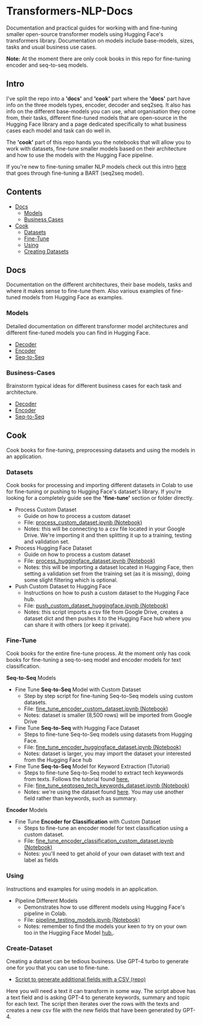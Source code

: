 # Transformers-NLP-Docs

Documentation and practical guides for working with and fine-tuning smaller open-source transformer models using Hugging Face's transformers library. Documentation on models include base-models, sizes, tasks and usual business use cases. 

**Note:** At the moment there are only cook books in this repo for fine-tuning encoder and seq-to-seq models. 

## Intro

I've split the repo into a **'docs'** and **'cook'** part where the **'docs'** part have info on the three models types, encoder, decoder and seq2seq. It also has info on the different base-models you can use, what organisation they come from, their tasks, different fine-tuned models that are open-source in the Hugging Face library and a page dedicated specifically to what business cases each model and task can do well in. 

The **'cook'** part of this repo hands you the notebooks that will allow you to work with datasets, fine-tune smaller models based on their architecture and how to use the models with the Hugging Face pipeline.

If you're new to fine-tuning smaller NLP models check out this intro [here](https://medium.com/gitconnected/fine-tune-smaller-nlp-models-with-hugging-face-for-specific-use-cases-1745813471dc) that goes through fine-tuning a BART (seq2seq model).

## Contents

- [Docs](#docs)
  - [Models](#models)
  - [Business Cases](#business-cases)
- [Cook](#cook)
  - [Datasets](#datasets)
  - [Fine-Tune](#fine-tune)
  - [Using](#using)
  - [Creating Datasets](#create-dataset)

## Docs
Documentation on the different architectures, their base models, tasks and where it makes sense to fine-tune them. Also various examples of fine-tuned models from Hugging Face as examples.

### Models
Detailed documentation on different transformer model architectures and different fine-tuned models you can find in Hugging Face.
- [Decoder](./docs/models/decoder.md)
- [Encoder](./docs/models/encoder.md)
- [Seq-to-Seq](./docs/models/seq-to-seq.md)

### Business-Cases
Brainstorm typical ideas for different business cases for each task and architecture.
- [Decoder](./docs/business-cases/decoder.md)
- [Encoder](./docs/business-cases/encoder.md)
- [Seq-to-Seq](./docs/business-cases/seq-to-seq.md)

## Cook
Cook books for fine-tuning, preprocessing datasets and using the models in an application.

### Datasets
Cook books for processing and importing different datasets in Colab to use for fine-tuning or pushing to Hugging Face's dataset's library. If you're looking for a completely guide see the **'fine-tune'** section or folder directly.
- Process Custom Dataset
  - Guide on how to process a custom dataset
  - File: [process_custom_dataset.ipynb (Notebook)](./cook/datasets/process_custom_dataset.ipynb)
  - Notes: this will be connecting to a csv file located in your Google Drive. We're importing it and then splitting it up to a training, testing and validation set.
- Process Hugging Face Dataset
  - Guide on how to process a custom dataset
  - File: [process_huggingface_dataset.ipynb (Notebook)](./cook/datasets/process_huggingface_dataset.ipynb)
  - Notes: this will be importing a dataset located in Hugging Face, then setting a validation set from the training set (as it is missing), doing some slight filtering which is optional.
- Push Custom Dataset to Hugging Face
  - Instructions on how to push a custom dataset to the Hugging Face hub.
  - File: [push_custom_dataset_huggingface.ipynb (Notebook)](./cook/datasets/push_custom_dataset_huggingface.ipynb)
  - Notes: this script imports a csv file from Google Drive, creates a dataset dict and then pushes it to the Hugging Face hub where you can share it with others (or keep it private).

### Fine-Tune
Cook books for the entire fine-tune process. At the moment only has cook books for fine-tuning a seq-to-seq model and encoder models for text classification.

**Seq-to-Seq** Models
- Fine Tune **Seq-to-Seq** Model with Custom Dataset
  - Step by step script for fine-tuning Seq-to-Seq models using custom datasets.
  - File: [fine_tune_encoder_custom_dataset.ipynb (Notebook)](./cook/fine-tune/fine_tune_seqtoseq_custom_dataset.ipynb)
  - Notes: dataset is smaller (8,500 rows) will be imported from Google Drive
- Fine Tune **Seq-to-Seq** with Hugging Face Dataset
  - Steps to fine-tune Seq-to-Seq models using datasets from Hugging Face.
  - File: [fine_tune_encoder_huggingface_dataset.ipynb (Notebook)](./cook/fine-tune/fine_tune_seqtoseq_huggingface_dataset.ipynb)
  - Notes: dataset is larger, you may import the dataset your interested from the Hugging Face hub
- Fine Tune **Seq-to-Seq** Model for Keyword Extraction (Tutorial)
  - Steps to fine-tune Seq-to-Seq model to extract tech keywwords from texts. Follows the tutorial found [here.](https://medium.com/gitconnected/fine-tune-smaller-nlp-models-with-hugging-face-for-specific-use-cases-1745813471dc)
  - File: [fine_tune_seqtoseq_tech_keywords_dataset.ipynb (Notebook)](./cook/fine-tune/fine_tune_seqtoseq_tech_keywords_dataset.ipynb)
  - Notes: we're using the dataset found [here](https://huggingface.co/datasets/ilsilfverskiold/tech-keywords-topics-summary). You may use another field rather than keywords, such as summary.

**Encoder** Models
- Fine Tune **Encoder for Classification** with Custom Dataset
  - Steps to fine-tune an encoder model for text classification using a custom dataset.
  - File: [fine_tune_encoder_classification_custom_dataset.ipynb (Notebook)](./cook/fine-tune/fine_tune_encoder_classification_custom_dataset.ipynb)
  - Notes: you'll need to get ahold of your own dataset with text and label as fields

### Using
Instructions and examples for using models in an application.

- Pipeline Different Models
  - Demonstrates how to use different models using Hugging Face's pipeline in Colab.
  - File: [pipeline_testing_models.ipynb (Notebook)](./pipeline_testing_models.ipynb)
  - Notes: remember to find the models your keen to try on your own too in the Hugging Face Model [hub.](https://huggingface.co/models). 

### Create-Dataset
Creating a dataset can be tedious business. Use GPT-4 turbo to generate one for you that you can use to fine-tune. 

- [Script to generate additional fields with a CSV (repo)](https://github.com/ilsilfverskiold/gpt-create-dataset)

Here you will need a text it can transform in some way. The script above has a text field and is asking GPT-4 to generate keywords, summary and topic for each text. The script then iterates over the rows with the texts and creates a new csv file with the new fields that have been generated by GPT-4.
